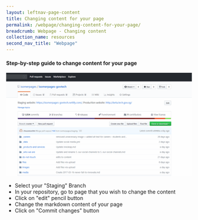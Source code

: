 ```yaml
---
layout: leftnav-page-content
title: Changing content for your page
permalink: /webpage/changing-content-for-your-page/
breadcrumb: Webpage - Changing content
collection_name: resources
second_nav_title: "Webpage"
---
```

#### **Step-by-step guide to change content for your page**
![Change content for your webpage](/images/resources/changing-content-for-your-webpage.gif)
* Select your "Staging" Branch
* In your repository, go to page that you wish to change the content
* Click on "edit" pencil button
* Change the markdown content of your page
* Click on "Commit changes" button
